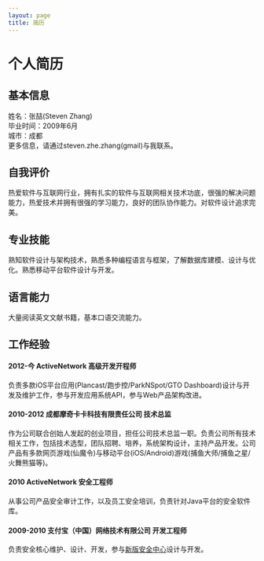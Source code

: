 ```yaml
---
layout: page
title: 简历
---
```

<div class="span8">
<h1>个人简历</h1>

<h2>基本信息</h2>
<p>
  姓名：张喆(Steven Zhang)<br/>
  毕业时间：2009年6月<br/>
  城市：成都<br/>
  更多信息，请通过steven.zhe.zhang(gmail)与我联系。
</p>

<h2>自我评价</h2>
<p>热爱软件与互联网行业，拥有扎实的软件与互联网相关技术功底，很强的解决问题能力，热爱技术并拥有很强的学习能力，良好的团队协作能力。对软件设计追求完美。</p>

<h2>专业技能</h2>
<p>熟知软件设计与架构技术，熟悉多种编程语言与框架，了解数据库建模、设计与优化。熟悉移动平台软件设计与开发。</p>

<h2>语言能力</h2>
<p>大量阅读英文文献书籍，基本口语交流能力。</p>

<h2>工作经验</h2>
<h4>2012-今 ActiveNetwork 高级开发开程师</h4>
<p>负责多款iOS平台应用(Plancast/跑步控/ParkNSpot/GTO Dashboard)设计与开发及维护工作，参与开发应用系统API，参与Web产品架构改进。</p>

<h4>2010-2012 成都摩奇卡卡科技有限责任公司 技术总监</h4>
<p>作为公司联合创始人发起的创业项目，担任公司技术总监一职。负责公司所有技术相关工作，包括技术选型，团队招聘、培养，系统架构设计，主持产品开发。公司产品有多款网页游戏(仙魔令)与移动平台(iOS/Android)游戏(捕鱼大师/捕鱼之星/火舞熊猫等)。</p>

<h4>2010 ActiveNetwork 安全工程师</h4>
<p>从事公司产品安全审计工作，以及员工安全培训，负责针对Java平台的安全软件库。</p>

<h4>2009-2010 支付宝（中国）网络技术有限公司 开发工程师</h4>
<p>负责安全核心维护、设计、开发，参与<a href="https://securitycenter.alipay.com">新版安全中心</a>设计与开发。</p>

</div>

<div class="span4">
  &nbsp;
</div>
